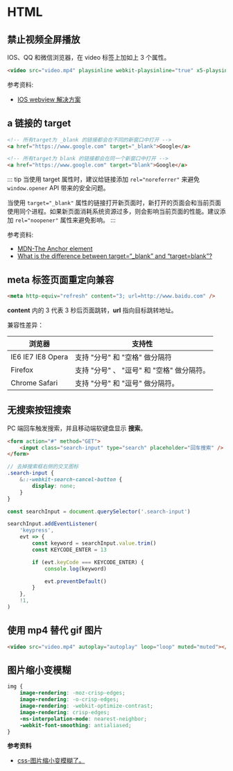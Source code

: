 # HTML

## 禁止视频全屏播放

IOS、QQ 和微信浏览器，在 video 标签上加如上 3 个属性。

```html
<video src="video.mp4" playsinline webkit-playsinline="true" x5-playsinline></video>
```

参考资料:

-   [IOS webview 解决方案](https://www.jianshu.com/p/37404ccfabe8)

## a 链接的 target

```html
<!-- 所有target为 _blank 的链接都会在不同的新窗口中打开 -->
<a href="https://www.google.com" target="_blank">Google</a>

<!-- 所有target为 blank 的链接都会在同一个新窗口中打开 -->
<a href="https://www.google.com" target="blank">Google</a>
```

::: tip
当使用 target 属性时，建议给链接添加 `rel="noreferrer"` 来避免 `window.opener` API 带来的安全问题。

当使用 `target="_blank"` 属性的链接打开新页面时，新打开的页面会和当前页面使用同个进程。如果新页面消耗系统资源过多，则会影响当前页面的性能。建议添加 `rel="noopener"` 属性来避免影响。
:::

参考资料:

-   [MDN-The Anchor element](https://developer.mozilla.org/en-US/docs/Web/HTML/Element/a#Attributes)
-   [What is the difference between target=“\_blank” and “target=blank”?](https://stackoverflow.com/questions/35703005/what-is-the-difference-between-target-blank-and-target-blank)

## meta 标签页面重定向兼容

```html
<meta http-equiv="refresh" content="3; url=http://www.baidu.com" />
```

**content** 内的 3 代表 3 秒后页面跳转，**url** 指向目标跳转地址。

兼容性差异：

| 浏览器            | 支持性                                     |
| ----------------- | ------------------------------------------ |
| IE6 IE7 IE8 Opera | 支持 "分号" 和 "空格" 做分隔符             |
| Firefox           | 支持 "分号" 、 "逗号" 和 "空格" 做分隔符。 |
| Chrome Safari     | 支持 "分号" 和 "逗号" 做分隔符。           |

## 无搜索按钮搜索

PC 端回车触发搜索，并且移动端软键盘显示 **搜索**。

```html
<form action="#" method="GET">
    <input class="search-input" type="search" placeholder="回车搜索" />
</form>
```

```scss
// 去掉搜索框右侧的交叉图标
.search-input {
    &::-webkit-search-cancel-button {
        display: none;
    }
}
```

```js
const searchInput = document.querySelector('.search-input')

searchInput.addEventListener(
    'keypress',
    evt => {
        const keyword = searchInput.value.trim()
        const KEYCODE_ENTER = 13

        if (evt.keyCode === KEYCODE_ENTER) {
            console.log(keyword)

            evt.preventDefault()
        }
    },
    !1,
)
```

## 使用 mp4 替代 gif 图片

```html
<video src="video.mp4" autoplay="autoplay" loop="loop" muted="muted"></video>
```

## 图片缩小变模糊

```css
img {
    image-rendering: -moz-crisp-edges;
    image-rendering: -o-crisp-edges;
    image-rendering: -webkit-optimize-contrast;
    image-rendering: crisp-edges;
    -ms-interpolation-mode: nearest-neighbor;
    -webkit-font-smoothing: antialiased;
}
```

**参考资料**

-   [css-图片缩小变模糊了。](https://juejin.cn/post/6978853282156396557)

